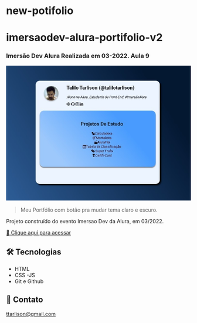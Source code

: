 # new-potifolio

#  imersaodev-alura-portifolio-v2
### Imersão Dev Alura Realizada em 03-2022. Aula 9
![preview](https://github.com/talilotarlison/imersaodev-alura-portifolio1/blob/main/assets/view.jpg)

>Meu Portfólio com botão pra mudar tema claro e escuro.

Projeto construído do evento  Imersao Dev da Alura, em 03/2022.

[🔗 Clique aqui para acessar](https://talilotarlison.github.io/imersaodev-alura-portifolio-v2/)


## 🛠 Tecnologias

- HTML
- CSS
-JS
- Git e Github

## 💛 Contato

ttarlison@gmail.com
